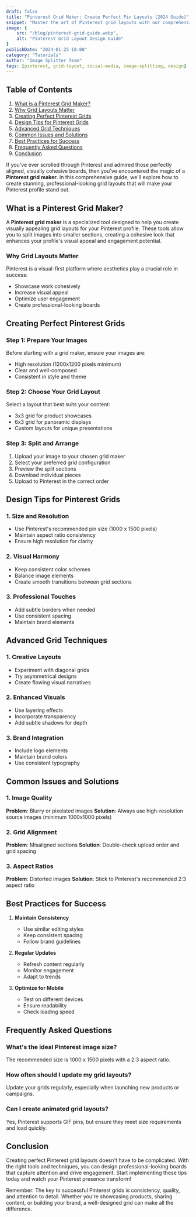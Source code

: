 ```yaml
---
draft: false
title: "Pinterest Grid Maker: Create Perfect Pin Layouts [2024 Guide]"
snippet: "Master the art of Pinterest grid layouts with our comprehensive guide. Learn how to use grid makers effectively, discover free tools, and get expert design tips for creating stunning Pinterest profiles."
image: {
    src: "/blog/pinterest-grid-guide.webp",
    alt: "Pinterest Grid Layout Design Guide"
}
publishDate: "2024-01-25 18:00"
category: "Tutorials"
author: "Image Splitter Team"
tags: [pinterest, grid-layout, social-media, image-splitting, design]
---
```


## Table of Contents
1. [What is a Pinterest Grid Maker?](#what-is-a-pinterest-grid-maker)
2. [Why Grid Layouts Matter](#why-grid-layouts-matter)
3. [Creating Perfect Pinterest Grids](#creating-perfect-pinterest-grids)
4. [Design Tips for Pinterest Grids](#design-tips-for-pinterest-grids)
5. [Advanced Grid Techniques](#advanced-grid-techniques)
6. [Common Issues and Solutions](#common-issues-and-solutions)
7. [Best Practices for Success](#best-practices-for-success)
8. [Frequently Asked Questions](#frequently-asked-questions)
9. [Conclusion](#conclusion)

If you've ever scrolled through Pinterest and admired those perfectly aligned, visually cohesive boards, then you've encountered the magic of a **Pinterest grid maker**. In this comprehensive guide, we'll explore how to create stunning, professional-looking grid layouts that will make your Pinterest profile stand out.

## What is a Pinterest Grid Maker?

A **Pinterest grid maker** is a specialized tool designed to help you create visually appealing grid layouts for your Pinterest profile. These tools allow you to split images into smaller sections, creating a cohesive look that enhances your profile's visual appeal and engagement potential.

### Why Grid Layouts Matter

Pinterest is a visual-first platform where aesthetics play a crucial role in success:
- Showcase work cohesively
- Increase visual appeal
- Optimize user engagement
- Create professional-looking boards

## Creating Perfect Pinterest Grids

### Step 1: Prepare Your Images
Before starting with a grid maker, ensure your images are:
- High resolution (1200x1200 pixels minimum)
- Clear and well-composed
- Consistent in style and theme

### Step 2: Choose Your Grid Layout
Select a layout that best suits your content:
- 3x3 grid for product showcases
- 6x3 grid for panoramic displays
- Custom layouts for unique presentations

### Step 3: Split and Arrange
1. Upload your image to your chosen grid maker
2. Select your preferred grid configuration
3. Preview the split sections
4. Download individual pieces
5. Upload to Pinterest in the correct order

## Design Tips for Pinterest Grids

### 1. Size and Resolution
- Use Pinterest's recommended pin size (1000 x 1500 pixels)
- Maintain aspect ratio consistency
- Ensure high resolution for clarity

### 2. Visual Harmony
- Keep consistent color schemes
- Balance image elements
- Create smooth transitions between grid sections

### 3. Professional Touches
- Add subtle borders when needed
- Use consistent spacing
- Maintain brand elements

## Advanced Grid Techniques

### 1. Creative Layouts
- Experiment with diagonal grids
- Try asymmetrical designs
- Create flowing visual narratives

### 2. Enhanced Visuals
- Use layering effects
- Incorporate transparency
- Add subtle shadows for depth

### 3. Brand Integration
- Include logo elements
- Maintain brand colors
- Use consistent typography

## Common Issues and Solutions

### 1. Image Quality
**Problem**: Blurry or pixelated images
**Solution**: Always use high-resolution source images (minimum 1000x1000 pixels)

### 2. Grid Alignment
**Problem**: Misaligned sections
**Solution**: Double-check upload order and grid spacing

### 3. Aspect Ratios
**Problem**: Distorted images
**Solution**: Stick to Pinterest's recommended 2:3 aspect ratio

## Best Practices for Success

1. **Maintain Consistency**
   - Use similar editing styles
   - Keep consistent spacing
   - Follow brand guidelines

2. **Regular Updates**
   - Refresh content regularly
   - Monitor engagement
   - Adapt to trends

3. **Optimize for Mobile**
   - Test on different devices
   - Ensure readability
   - Check loading speed

## Frequently Asked Questions

### What's the ideal Pinterest image size?
The recommended size is 1000 x 1500 pixels with a 2:3 aspect ratio.

### How often should I update my grid layouts?
Update your grids regularly, especially when launching new products or campaigns.

### Can I create animated grid layouts?
Yes, Pinterest supports GIF pins, but ensure they meet size requirements and load quickly.

## Conclusion

Creating perfect Pinterest grid layouts doesn't have to be complicated. With the right tools and techniques, you can design professional-looking boards that capture attention and drive engagement. Start implementing these tips today and watch your Pinterest presence transform!

Remember: The key to successful Pinterest grids is consistency, quality, and attention to detail. Whether you're showcasing products, sharing content, or building your brand, a well-designed grid can make all the difference.
